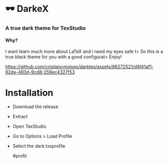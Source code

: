 # 🕶️ DarkeX
### A true dark theme for TexStudio
#### Why?
I want learn much more about LaTeX and i need my eyes safe t>
So this is a true black theme for you with a good configurat>
Enjoy!

https://github.com/cristiancmoises/darktex/assets/86272521/d9f41af1-92de-493d-9cd8-259ec4327f53

# Installation
- Download the release
- Extract
- Open TexStudio
- Go to Options > Load Profile
- Select the dark.txsprofile
  
  #profit
